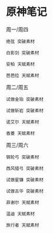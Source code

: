 # 原神笔记

周一/周四

    绝弦 突破素材
    
    白影剑 突破素材

    安柏 天赋素材

    芭芭拉 天赋素材

周二/周五

    试做金珀 突破素材

    试做斩岩 突破素材

    诺艾尔 天赋素材

    香菱 天赋素材

周三/周六

    钢轮弓 突破素材

    西风猎弓 突破素材

    试做星镰 突破素材

    试做古华 突破素材

    菲谢尔 天赋素材

    温迪 天赋素材

    旅行者 天赋素材
